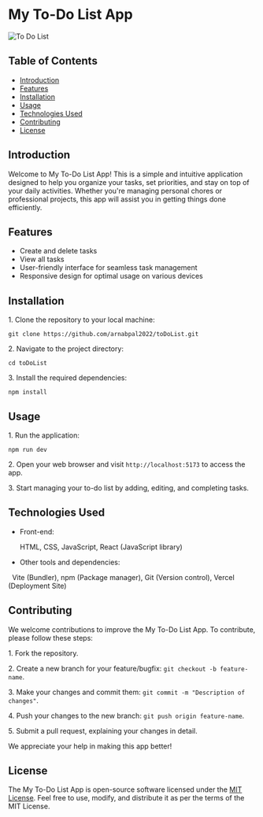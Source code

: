 # My To-Do List App

![To Do List](https://drive.google.com/file/d/1vKqjJiuDVfSWHYax0BifrQvid3Y6sfAy/view?usp=drive_link)

## Table of Contents

- [Introduction](#introduction)
- [Features](#features)
- [Installation](#installation)
- [Usage](#usage)
- [Technologies Used](#technologies-used)
- [Contributing](#contributing)
- [License](#license)

## Introduction

Welcome to My To-Do List App! This is a simple and intuitive application designed to help you organize your tasks, set priorities, and stay on top of your daily activities. Whether you're managing personal chores or professional projects, this app will assist you in getting things done efficiently.

## Features

- Create and delete tasks
- View all tasks
- User-friendly interface for seamless task management
- Responsive design for optimal usage on various devices

## Installation

1\. Clone the repository to your local machine:
```
git clone https://github.com/arnabpal2022/toDoList.git
```

2\. Navigate to the project directory:
```
cd toDoList
```

3\. Install the required dependencies:
```
npm install
```

## Usage

1\. Run the application:
```
npm run dev
```

2\. Open your web browser and visit `http://localhost:5173` to access the app.

3\. Start managing your to-do list by adding, editing, and completing tasks.

## Technologies Used

- Front-end:
  
  HTML, CSS, JavaScript, React (JavaScript library)

- Other tools and dependencies:

  Vite (Bundler), npm (Package manager), Git (Version control), Vercel (Deployment Site)


## Contributing

We welcome contributions to improve the My To-Do List App. To contribute, please follow these steps:

1\. Fork the repository.

2\. Create a new branch for your feature/bugfix: `git checkout -b feature-name`.

3\. Make your changes and commit them: `git commit -m "Description of changes"`.

4\. Push your changes to the new branch: `git push origin feature-name`.

5\. Submit a pull request, explaining your changes in detail.

We appreciate your help in making this app better!

## License

The My To-Do List App is open-source software licensed under the [MIT License](https://opensource.org/licenses/MIT). Feel free to use, modify, and distribute it as per the terms of the MIT License.
